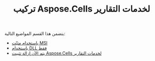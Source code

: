 ﻿---
title: تركيب Aspose.Cells لخدمات التقارير
type: docs
weight: 20
url: /ar/reportingservices/installing-aspose-cells-for-reporting-services/
---
يتضمن هذا القسم المواضيع التالية:

- [باستخدام مثبّت MSI](/cells/ar/reportingservices/using-msi-installer/)
- [باستخدام DLL فقط](/cells/ar/reportingservices/using-dll-only/)
- [يتم الآن إزالة تثبيت Aspose.Cells لخدمات التقارير](/cells/ar/reportingservices/uninstalling-aspose-cells-for-reporting-services/)
